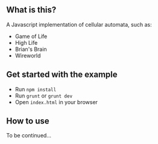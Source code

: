 What is this?
-------------

A Javascript implementation of cellular automata, such as:

* Game of Life
* High Life
* Brian's Brain
* Wireworld


Get started with the example
----------------------------

* Run `npm install`
* Run `grunt` or `grunt dev`
* Open `index.html` in your browser


How to use
----------

To be continued...